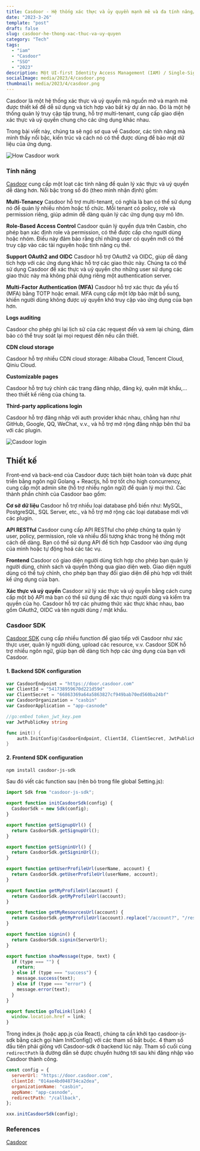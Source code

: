 ```yaml
---
title: Casdoor - Hệ thống xác thực và ủy quyền mạnh mẽ và đa tính năng/bugs
date: "2023-3-26"
template: "post"
draft: false
slug: casdoor-he-thong-xac-thuc-va-uy-quyen
category: "Tech"
tags:
  - "iam"
  - "Casdoor"
  - "SSO"
  - "2023"
description: Một UI-first Identity Access Management (IAM) / Single-Sign-On (SSO) platform hỗ trợ OAuth 2.0, OIDC, SAML and CAS, được tích hợp với Casbin - một thư viện quản lý quyền hỗ trợ mô hình RBAC và ABAC.
socialImage: media/2023/4/casdoor.png
thumbnail: media/2023/4/casdoor.png
---
```


Casdoor là một hệ thống xác thực và uỷ quyền mã nguồn mở và mạnh mẽ được thiết kế để dễ sử dụng và tích hợp vào bất kỳ dự án nào. Đó là một hệ thống quản lý truy cập tập trung, hỗ trợ multi-tenant, cung cấp giao diện xác thực và uỷ quyền chung cho các ứng dụng khác nhau.

Trong bài viết này, chúng ta sẽ ngó sơ qua về Casdoor, các tính năng mà mình thấy nổi bậc, kiến trúc và cách nó có thể được dùng để bảo mật dữ liệu của ứng dụng.

![How Casdoor work](/media/2023/4/casdoor-work.gif)

### Tính năng
[Casdoor](https://casdoor.org/) cung cấp một loạt các tính năng để quản lý xác thực và uỷ quyền dễ dàng hơn. Nổi bậc trong số đó (theo mình nhận định) gồm:

**Multi-Tenancy**
Casdoor hỗ trợ multi-tenant, có nghĩa là bạn có thể sử dụng nó để quản lý nhiều nhóm hoặc tổ chức. Mỗi tenant có policy, role và permission riêng, giúp admin dễ dàng quản lý các ứng dụng quy mô lớn.

**Role-Based Access Control**
Casdoor quản lý quyền dựa trên Casbin, cho phép bạn xác định role và permission, có thể được cấp cho người dùng hoặc nhóm. Điều này đảm bảo rằng chỉ những user có quyền mới có thể truy cập vào các tài nguyên hoặc tính năng cụ thể.

**Support OAuth2 and OIDC**
Casdoor hỗ trợ OAuth2 và OIDC, giúp dễ dàng tích hợp với các ứng dụng khác hỗ trợ các giao thức này. Chúng ta có thể sử dụng Casdoor để xác thực và uỷ quyền cho những user sử dụng các giao thức này mà không phải dựng riêng một authentication server.

**Multi-Factor Authentication (MFA)**
Casdoor hỗ trợ xác thực đa yếu tố (MFA) bằng TOTP hoặc email. MFA cung cấp một lớp bảo mật bổ sung, khiến người dùng không được uỷ quyền khó truy cập vào ứng dụng của bạn hơn.

**Logs auditing**

Casdoor cho phép ghi lại lịch sử của các request đến và xem lại chúng, đảm bảo có thể truy soát lại mọi request đến nếu cần thiết.

**CDN cloud storage**

Casdoor hỗ trợ nhiều CDN cloud storage: Alibaba Cloud, Tencent Cloud, Qiniu Cloud.

**Customizable pages**

Casdoor hỗ trợ tuỳ chỉnh các trang đăng nhập, đăng ký, quên mật khẩu,… theo thiết kế riêng của chúng ta.

**Third-party applications login**

Casdoor hỗ trợ đăng nhập với auth provider khác nhau, chẳng hạn như GitHub, Google, QQ, WeChat, v.v., và hỗ trợ mở rộng đăng nhập bên thứ ba với các plugin.

![Casdoor login](/media/2023/4/casdoor-login.png)

## Thiết kế

Front-end và back-end của Casdoor được tách biệt hoàn toàn và được phát triển bằng ngôn ngữ Golang + Reactjs, hỗ trợ tốt cho high concurrency, cung cấp một admin site (hỗ trợ nhiều ngôn ngữ) để quản lý mọi thứ.  Các thành phần chính của Casdoor bao gồm:

**Cơ sở dữ liệu**
Casdoor hỗ trợ nhiều loại database phổ biến như: MySQL, PostgreSQL, SQL Server, etc., và hỗ trợ mở rộng các loại database mới với các plugin.

**API RESTful**
Casdoor cung cấp API RESTful cho phép chúng ta quản lý user, policy, permission, role và nhiều đối tượng khác trong hệ thống một cách dễ dàng. Bạn có thể sử dụng API để tích hợp Casdoor vào ứng dụng của mình hoặc tự động hoá các tác vụ.

**Frontend**
Casdoor có giao diện người dùng tích hợp cho phép bạn quản lý người dùng, chính sách và quyền thông qua giao diện web. Giao diện người dùng có thể tuỳ chỉnh, cho phép bạn thay đổi giao diện để phù hợp với thiết kế ứng dụng của bạn.

**Xác thực và uỷ quyền**
Casdoor xử lý xác thực và uỷ quyền bằng cách cung cấp một bộ API mà bạn có thể sử dụng để xác thực người dùng và kiểm tra quyền của họ. Casdoor hỗ trợ các phương thức xác thực khác nhau, bao gồm OAuth2, OIDC và tên người dùng / mật khẩu.

### Casdoor SDK
[Casdoor SDK](https://casdoor.org/docs/how-to-connect/sdk) cung cấp nhiều function để giao tiếp với Casdoor như xác thực user, quản lý người dùng, upload các resource, v.v. Casdoor SDK hỗ trợ nhiều ngôn ngữ, giúp bạn dễ dàng tích hợp các ứng dụng của bạn với Casdoor.

#### 1. Backend SDK configuration
```go
var CasdoorEndpoint = "https://door.casdoor.com"
var ClientId = "541738959670d221d59d"
var ClientSecret = "66863369a64a5863827cf949bab70ed560ba24bf"
var CasdoorOrganization = "casbin"
var CasdoorApplication = "app-casnode"

//go:embed token_jwt_key.pem
var JwtPublicKey string

func init() {
    auth.InitConfig(CasdoorEndpoint, ClientId, ClientSecret, JwtPublicKey, CasdoorOrganization, CasdoorApplication)
}
```

#### 2. Frontend SDK configuration
```bash
npm install casdoor-js-sdk
```
Sau đó viết các function sau (nên bỏ trong file global Setting.js):

```js
import Sdk from "casdoor-js-sdk";

export function initCasdoorSdk(config) {
  CasdoorSdk = new Sdk(config);
}

export function getSignupUrl() {
  return CasdoorSdk.getSignupUrl();
}

export function getSigninUrl() {
  return CasdoorSdk.getSigninUrl();
}

export function getUserProfileUrl(userName, account) {
  return CasdoorSdk.getUserProfileUrl(userName, account);
}

export function getMyProfileUrl(account) {
  return CasdoorSdk.getMyProfileUrl(account);
}

export function getMyResourcesUrl(account) {
  return CasdoorSdk.getMyProfileUrl(account).replace("/account?", "/resources?");
}

export function signin() {
  return CasdoorSdk.signin(ServerUrl);
}

export function showMessage(type, text) {
  if (type === "") {
    return;
  } else if (type === "success") {
    message.success(text);
  } else if (type === "error") {
    message.error(text);
  }
}

export function goToLink(link) {
  window.location.href = link;
}
```
Trong index.js (hoặc app.js của React), chúng ta cần khởi tạo casdoor-js-sdk bằng cách gọi hàm InitConfig() với các tham số bắt buộc. 4 tham số đầu tiên phải giống với Casdoor-sdk ở backend lúc nãy. Tham số cuối cùng `redirectPath` là đường dẫn sẽ được chuyển hướng tới sau khi đăng nhập vào Casdoor thành công.
```js
const config = {
  serverUrl: "https://door.casdoor.com",
  clientId: "014ae4bd048734ca2dea",
  organizationName: "casbin",
  appName: "app-casnode",
  redirectPath: "/callback",
};

xxx.initCasdoorSdk(config);
```


### References

[Casdoor](https://casdoor.org/)
